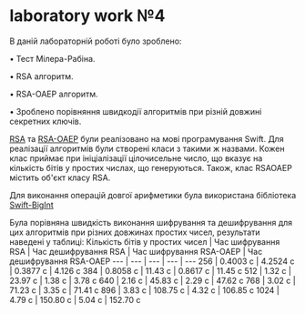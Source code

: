 # laboratory work №4

В даній лабораторній роботі було зроблено:

• Тест Мілера-Рабіна.

• RSA алгоритм.

• RSA-OAEP алгоритм.

• Зроблено порівняння швидкодії алгоритмів при різній довжині секретних ключів.

[RSA](Cryptosystems/Cryptosystems/RSA.swift) та [RSA-OAEP](Cryptosystems/Cryptosystems/RSAOAEP.swift) були реалізовано на мові програмування Swift. Для реалізації алгоритмів були створені класи з такими ж назвами. Кожен клас приймає при ініціалізації цілочисельне число, що вказує на кількість бітів у простих числах, що генеруються. Також, клас RSAOAEP містить об'єкт класу RSA.

Для виконання операцій довгої арифметики була використана бібліотека [Swift-BigInt](https://github.com/mkrd/Swift-BigInt)

Була порівняна швидкість виконання шифрування та дешифрування для цих алгоритмів при різних довжинах простих чисел, результати наведені у таблиці:
Кількість бітів у простих чисел | Час шифрування RSA | Час дешифрування RSA | Час шифрування RSA-OAEP | Час дешифрування RSA-OAEP
--- | --- | --- | --- | ---
256 | 0.4003 с | 4.2524 c | 0.3877 с | 4.126 с
384 | 0.8058 с | 11.43 с | 0.8617 с | 11.45 с
512 | 1.32 с | 23.97 с | 1.38 с | 3.78 с
640 | 2.16 с | 45.83 с | 2.29 с | 47.62 с
768 | 3.02 с | 71.23 с | 3.35 с | 71.41 с
896 | 3.83 с | 108.75 с | 4.32 с | 106.85 с
1024 | 4.79 с | 150.80 с | 5.04 с | 152.70 с
